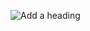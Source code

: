 ![Add a heading](https://user-images.githubusercontent.com/38388270/187234982-f08e4c7a-499a-4af8-ad22-0cdf01fb2aa2.gif)
